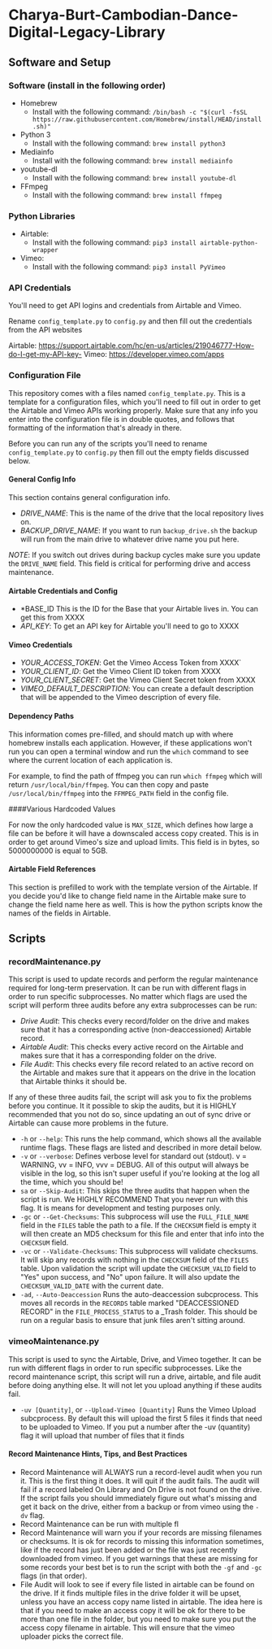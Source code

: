 # Charya-Burt-Cambodian-Dance-Digital-Legacy-Library

## Software and Setup

### Software (install in the following order)

* Homebrew
  - Install with the following command: `/bin/bash -c "$(curl -fsSL https://raw.githubusercontent.com/Homebrew/install/HEAD/install.sh)"`
* Python 3
  - Install with the following command: `brew install python3`
* Mediainfo
  - Install with the following command: `brew install mediainfo`
* youtube-dl
   - Install with the following command: `brew install youtube-dl`
* FFmpeg
  - Install with the following command:  `brew install ffmpeg`

### Python Libraries

* Airtable:
  - Install with the following command: `pip3 install airtable-python-wrapper`
* Vimeo:
  - Install with the following command: `pip3 install PyVimeo`

### API Credentials

You'll need to get API logins and credentials from Airtable and Vimeo.

Rename `config_template.py` to `config.py` and then fill out the credentials from the API websites

Airtable: https://support.airtable.com/hc/en-us/articles/219046777-How-do-I-get-my-API-key-
Vimeo: https://developer.vimeo.com/apps

### Configuration File

This repository comes with a files named `config_template.py`. This is a template for a configuration files, which you'll need to fill out in order to get the Airtable and Vimeo APIs working properly. Make sure that any info you enter into the configuration file is in double quotes, and follows that formatting of the information that's already in there.

Before you can run any of the scripts you'll need to rename `config_template.py` to `config.py` then fill out the empty fields discussed below.

#### General Config Info

This section contains general configuration info.

- *DRIVE_NAME*: This is the name of the drive that the local repository lives on.
- *BACKUP_DRIVE_NAME*: If you want to run `backup_drive.sh` the backup will run from the main drive to whatever drive name you put here.

_NOTE_: If you switch out drives during backup cycles make sure you update the `DRIVE_NAME` field. This field is critical for performing drive and access maintenance.

#### Airtable Credentials and Config

- *BASE_ID This is the ID for the Base that your Airtable lives in. You can get this from XXXX
- *API_KEY*: To get an API key for Airtable you'll need to go to XXXX

#### Vimeo Credentials

- *YOUR_ACCESS_TOKEN*: Get the Vimeo Access Token from XXXX`
- *YOUR_CLIENT_ID*: Get the Vimeo Client ID token from XXXX
- *YOUR_CLIENT_SECRET*: Get the Vimeo Client Secret token from XXXX
- *VIMEO_DEFAULT_DESCRIPTION*: You can create a default description that will be appended to the Vimeo description of every file.

#### Dependency Paths

This information comes pre-filled, and should match up with where homebrew installs each application. However, if these applications won't run you can open a terminal window and run the `which` command to see where the current location of each application is.

For example, to find the path of ffmpeg you can run `which ffmpeg` which will return `/usr/local/bin/ffmpeg`. You can then copy and paste `/usr/local/bin/ffmpeg` into the `FFMPEG_PATH` field in the config file.

####Various Hardcoded Values

For now the only hardcoded value is `MAX_SIZE`, which defines how large a file can be before it will have a downscaled access copy created. This is in order to get around Vimeo's size and upload limits. This field is in bytes, so 5000000000 is equal to 5GB.

#### Airtable Field References

This section is prefilled to work with the template version of the Airtable. If you decide you'd like to change field name in the Airtable make sure to change the field name here as well. This is how the python scripts know the names of the fields in Airtable.

## Scripts

### recordMaintenance.py

This script is used to update records and perform the regular maintenance required for long-term preservation. It can be run with different flags in order to run specific subprocesses. No matter which flags are used the script will perform three audits before any extra subprocesses can be run:

- *Drive Audit*: This checks every record/folder on the drive and makes sure that it has a corresponding active (non-deaccessioned) Airtable record.
- *Airtable Audit*: This checks every active record on the Airtable and makes sure that it has a corresponding folder on the drive.
- *File Audit*: This checks every file record related to an active record on the Airtable and makes sure that it appears on the drive in the location that Airtable thinks it should be.

If any of these three audits fail, the script will ask you to fix the problems before you continue. It it possible to skip the audits, but it is HIGHLY recommended that you not do so, since updating an out of sync drive or Airtable can cause more problems in the future.


- `-h` or `--help`: This runs the help command, which shows all the available runtime flags. These flags are listed and described in more detail below.
- `-v` or `--verbose`: Defines verbose level for standard out (stdout). v = WARNING, vv = INFO, vvv = DEBUG. All of this output will always be visible in the log, so this isn't super useful if you're looking at the log all the time, which you should be!
- `sa` or `--Skip-Audit`: This skips the three audits that happen when the script is run. We HIGHLY RECOMMEND That you never run with this flag. It is means for development and testing purposes only.
- `-gc` or `--Get-Checksums`: This subprocess will use the `FULL_FILE_NAME` field in the `FILES` table the path to a file. If the `CHECKSUM` field is empty it will then create an MD5 checksum for this file and enter that info into the `CHECKSUM` field.
- `-vc` or `--Validate-Checksums`: This subprocess will validate checksums. It will skip any records with nothing in the `CHECKSUM` field of the `FILES` table. Upon validation the script will update the `CHECKSUM_VALID` field to "Yes" upon success, and "No" upon failure. It will also update the `CHECKSUM_VALID_DATE` with the current date.
- `-ad`, `--Auto-Deaccession` Runs the auto-deaccession subcprocess. This moves all records in the `RECORDS` table marked "DEACCESSIONED RECORD" in the `FILE_PROCESS_STATUS` to a _Trash folder. This should be run on a regular basis to ensure that junk files aren't sitting around.


### vimeoMaintenance.py

This script is used to sync the Airtable, Drive, and Vimeo together. It can be run with different flags in order to run specific subprocesses. Like the record maintenance script, this script will run a drive, airtable, and file audit before doing anything else. It will not let you upload anything if these audits fail.


- `-uv [Quantity]`, or `--Upload-Vimeo [Quantity]` Runs the Vimeo Upload subcprocess. By default this will upload the first 5 files it finds that need to be uploaded to Vimeo. If you put a number after the -uv (quantity) flag it will upload that number of files that it finds


#### Record Maintenance Hints, Tips, and Best Practices

- Record Maintenance will ALWAYS run a record-level audit when you run it. This is the first thing it does. It will quit if the audit fails. The audit will fail if a record labeled On Library and On Drive is not found on the drive. If the script fails you should immediately figure out what's missing and get it back on the drive, either from a backup or from vimeo using the `-dv` flag.
- Record Maintenance can be run with multiple fl
- Record Maintenance will warn you if your records are missing filenames or checksums. It is ok for records to missing this information sometimes, like if the record has just been added or the file was just recently downloaded from vimeo. If you get warnings that these are missing for some records your best bet is to run the script with both the `-gf` and `-gc` flags (in that order).
- File Audit will look to see if every file listed in airtable can be found on the drive. If it finds multiple files in the drive folder it will be upset, unless you have an access copy name listed in airtable. The idea here is that if you need to make an access copy it will be ok for there to be more than one file in the folder, but you need to make sure you put the access copy filename in airtable. This will ensure that the vimeo uploader picks the correct file.
